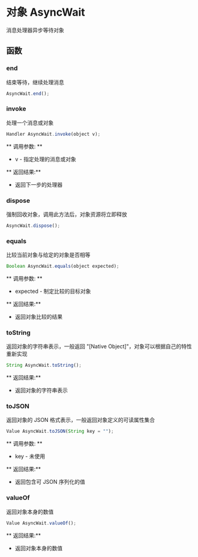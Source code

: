 # 对象 AsyncWait
消息处理器异步等待对象

## 函数
        
### end
结束等待，继续处理消息
```JavaScript
AsyncWait.end();
```

### invoke
处理一个消息或对象
```JavaScript
Handler AsyncWait.invoke(object v);
```

** 调用参数: **
* v - 指定处理的消息或对象

** 返回结果:**
* 返回下一步的处理器

### dispose
强制回收对象，调用此方法后，对象资源将立即释放
```JavaScript
AsyncWait.dispose();
```

### equals
比较当前对象与给定的对象是否相等
```JavaScript
Boolean AsyncWait.equals(object expected);
```

** 调用参数: **
* expected - 制定比较的目标对象

** 返回结果:**
* 返回对象比较的结果

### toString
返回对象的字符串表示，一般返回 &#34;[Native Object]&#34;，对象可以根据自己的特性重新实现
```JavaScript
String AsyncWait.toString();
```

** 返回结果:**
* 返回对象的字符串表示

### toJSON
返回对象的 JSON 格式表示，一般返回对象定义的可读属性集合
```JavaScript
Value AsyncWait.toJSON(String key = "");
```

** 调用参数: **
* key - 未使用

** 返回结果:**
* 返回包含可 JSON 序列化的值

### valueOf
返回对象本身的数值
```JavaScript
Value AsyncWait.valueOf();
```

** 返回结果:**
* 返回对象本身的数值

